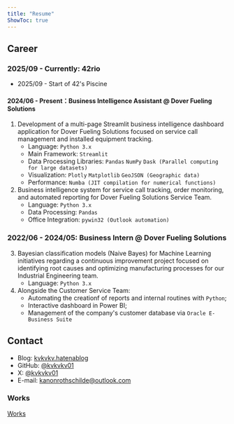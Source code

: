 ```yaml
---
title: "Resume"
ShowToc: true
---
```


## Career

### 2025/09 - Currently: 42rio

- 2025/09 - Start of 42's Piscine

#### 2024/06 - Present：Business Intelligence Assistant @ Dover Fueling Solutions

1. Development of a multi-page Streamlit business intelligence dashboard application for Dover Fueling Solutions focused on service call management and installed equipment tracking. 
   - Language: `Python 3.x`
   - Main Framework: `Streamlit`
   - Data Processing Libraries: `Pandas` `NumPy` `Dask (Parallel computing for large datasets)`
   - Visualization: `Plotly` `Matplotlib` `GeoJSON (Geographic data)`
   - Performance: `Numba (JIT compilation for numerical functions)`
2. Business intelligence system for service call tracking, order monitoring, and automated reporting for Dover Fueling Solutions Service Team.
   - Language: `Python 3.x`
   - Data Processing: `Pandas`
   - Office Integration: `pywin32 (Outlook automation)`

### 2022/06 - 2024/05: Business Intern @ Dover Fueling Solutions

3. Bayesian classification models (Naive Bayes) for Machine Learning initiatives regarding a continuous improvement project focused on identifying root causes and optimizing manufacturing processes for our Industrial Engineering team.
   - Language: `Python 3.x`
4. Alongside the Customer Service Team:
   - Automating the creationf of reports and internal routines with `Python`;
   - Interactive dashboard in Power BI;
   - Management of the company's customer database via `Oracle E-Business Suite`

## Contact

- Blog: [kvkvkv.hatenablog](https://kvkvkv.hatenablog.com/)
- GitHub: [@kvkvkv01](https://github.com/kvkvkv01)
- X: [@kvkvkv01](https://x.com/kvkvkv01)
- E-mail: [kanonrothschilde@outlook.com](mailto:kanonrothschilde@outlook.com)
  
### Works

[Works](../works/)
